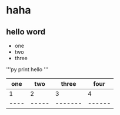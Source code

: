 # haha
## hello word
- one
- two
- three

'''py
print hello
'''

one | two | three | four |
----|-----|-------|------|
 1  |  2  |  3    |  4   |
----|-----|-------|------|
